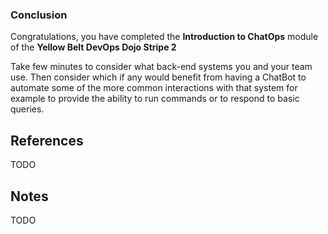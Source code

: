 ### Conclusion

Congratulations, you have completed the **Introduction to ChatOps** module of the **Yellow Belt DevOps Dojo Stripe 2**

Take few minutes to consider what back-end systems you and your team use. Then consider which if any would benefit from having a ChatBot to automate some of the more common interactions with that system for example to provide the ability to run commands or to respond to basic queries.

## References

TODO

## Notes

TODO